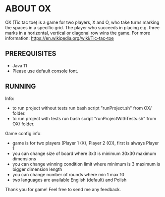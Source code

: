 # ABOUT OX
OX (Tic tac toe) is a game for two players, X and O, who take turns marking the spaces in a specific grid.
The player who succeeds in placing e.g. three marks in a horizontal, vertical or diagonal row wins the game.
For more information: https://en.wikipedia.org/wiki/Tic-tac-toe

## PREREQUISITES
- Java 11
- Please use default console font.

## RUNNING
Info:
- to run project without tests run bash script "runProject.sh" from OX/ folder.
- to run project with tests run bash script "runProjectWithTests.sh" from OX/ folder.

Game config info:
- game is for two players (Player 1 (X), Player 2 (O)), first is always Player 1
- you can change size of board where 3x3 is minimum 30x30 maximum dimensions
- you can change winning condition limit where minimum is 3 maximum is bigger dimension length
- you can change number of rounds where min 1 max 10
- two languages are available English (default) and Polish

Thank you for game! Feel free to send me any feedback.
